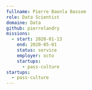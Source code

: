 ```yaml
---
fullname: Pierre Baonla Bassom
role: Data Scientist
domaine: Data
github: pierrelandry
missions:
  - start: 2020-01-13
    end: 2020-05-01
    status: service
    employer: octo
    startups:
      - pass-culture
startups:
  - pass-culture
---
```

